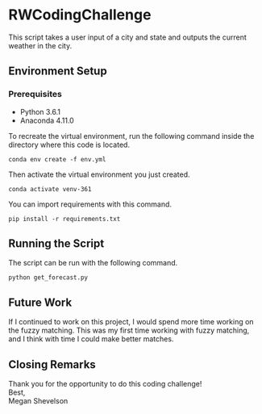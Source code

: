 # RWCodingChallenge

This script takes a user input of a city and state and outputs the current weather in the city.

## Environment Setup
### Prerequisites
* Python 3.6.1
* Anaconda 4.11.0
  
To recreate the virtual environment, run the following command inside the directory where this code is located.
```
conda env create -f env.yml
```
Then activate the virtual environment you just created.
```
conda activate venv-361
```
You can import requirements with this command.
```
pip install -r requirements.txt
```
## Running the Script
The script can be run with the following command.
```
python get_forecast.py
```

## Future Work
If I continued to work on this project, I would spend more time working on the fuzzy matching. This was my first time working with fuzzy matching, and I think with time I could make better matches.

## Closing Remarks
Thank you for the opportunity to do this coding challenge!  
Best,  
Megan Shevelson
